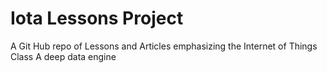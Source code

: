 # Iota Lessons Project

A Git Hub repo of Lessons and Articles emphasizing the Internet of Things Class A deep data engine
